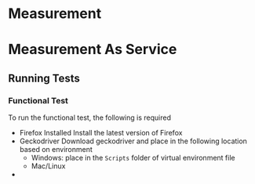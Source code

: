 # Measurement
# Measurement As Service

## Running Tests
### Functional Test
To run the functional test, the following is required
- Firefox Installed
Install the latest version of Firefox
- Geckodriver
Download geckodriver and place in the following location based on environment
    - Windows: place in the `Scripts` folder of virtual environment file
    - Mac/Linux
-
